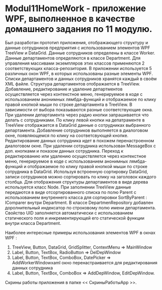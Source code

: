 # Modul11HomeWork - приложение WPF, выполненное в качестве домашнего задания по 11 модулю.
Был разработан прототип приложения, отображающего структуру и данные сотрудников предприятия с использованием элементов WPF TreeView и DataGrid. Данные сотрудников определены в классе Worker. Данные департаментов определяются в классе Department. Для управления массивами экземпляров этих классов применяются 2 соответствующих класса-репозитория. В приложении используется 5 различных окон WPF, в которых использованы разные элементы WPF. Списки департаментов и данных сотрудников хранятся каждый в своём XML файле. Структура департаментов отображается в TreeView. Добавление, редактирование и удаление департментов осуществляется через контекстное меню, генерируемое в коде с использованием анонимных лямбда-функций и отображаемое по клику правой кнопкой мыши по строке департамента в TreeView. В зависимости от выбора показываются разные соответствующие окна. При удалении департамента через радио кнопки запрашивается что делать с сотрудниками. По клику левой кнопки на депатраменте в TreeView отображается в DataGrid данные о сотрудниках выбранного департамента. Добавление сотрудников выполняется в диалоговом окне, появляющемся по клику на соответсвующей кнопке. Редактирование данных сотрудника идет в похожем перенастроенном диалоговом окне. При удалении сотрудника использован MessageBox с доп. кнопками и показом данных сотрудника. Переход к редактированию или удалению осуществляется через контекстное меню, генерируемое в коде с использованием анонимных лямбда-функций и отображаемое по клику правой кнопкой мыши по строке сотрудника в DataGrid. Используя встроенную сортировку DataGrid, записи сотрудников можно сортировать по клику на заголовок каждого столбца. Для отображения структуры департаментов в виде дерева используется класс Node. При заполнении TreeView данные передаются в виде отсортированного списка по полю Parent с использованием внутреннего класса для сортировки SortByParent : IComparer<Department> внутри Department. В классе DepartmenRepository добавлен доролнительный индексатор по строковому полю имени департамента. Свойство UID заполняется автоматически с использованием статического поля и инкрементирующей его статической функции внутри класса Department.

Наиболее интересные примеры использования элементов WPF в окнах WPF :

1. TreeView, Button, DataGrid, GridSplitter, ContextMenu => MainWindow
2. Label, Button, TextBox, RadioButton => DelDepWindow
3. Label, Button, TextBox, ComboBox, DatePicker => AddWorkerWindowxaml окно перенастраивается для редактирования данных сотрудника
4. Label, Button, TextBox, ComboBox => AddDepWindow, EditDepWindow.

Скрины работы приложения в папке << СкриныРаботыApp >>.
